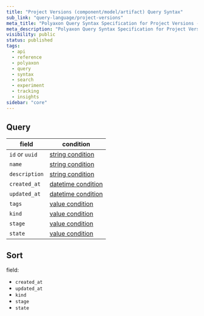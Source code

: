 ```yaml
---
title: "Project Versions (component/model/artifact) Query Syntax"
sub_link: "query-language/project-versions"
meta_title: "Polyaxon Query Syntax Specification for Project Versions - Polyaxon References"
meta_description: "Polyaxon Query Syntax Specification for Project Versions."
visibility: public
status: published
tags:
  - api
  - reference
  - polyaxon
  - query
  - syntax
  - search
  - experiment
  - tracking
  - insights
sidebar: "core"
---
```


## Query

field                           | condition
--------------------------------|------------------
`id` or `uuid`                  | [string condition](/docs/core/query-language/#query-with-value-condition)
`name`                          | [string condition](/docs/core/query-language/#query-with-string-condition)
`description`                   | [string condition](/docs/core/query-language/#query-with-string-condition)
`created_at`                    | [datetime condition](/docs/core/query-language/#query-with-datetime-condition)
`updated_at`                    | [datetime condition](/docs/core/query-language/#query-with-datetime-condition)
`tags`                          | [value condition](/docs/core/query-language/#query-with-value-condition)
`kind`                          | [value condition](/docs/core/query-language/#query-with-value-condition)
`stage`                         | [value condition](/docs/core/query-language/#query-with-value-condition)
`state`                         | [value condition](/docs/core/query-language/#query-with-value-condition)


## Sort

field:

 * `created_at`
 * `updated_at`
 * `kind`
 * `stage`
 * `state`

